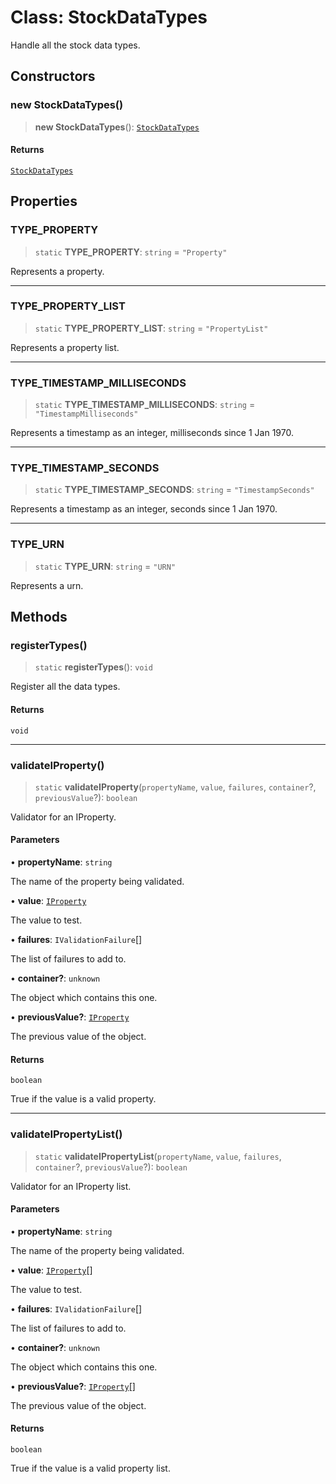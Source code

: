 # Class: StockDataTypes

Handle all the stock data types.

## Constructors

### new StockDataTypes()

> **new StockDataTypes**(): [`StockDataTypes`](StockDataTypes.md)

#### Returns

[`StockDataTypes`](StockDataTypes.md)

## Properties

### TYPE\_PROPERTY

> `static` **TYPE\_PROPERTY**: `string` = `"Property"`

Represents a property.

***

### TYPE\_PROPERTY\_LIST

> `static` **TYPE\_PROPERTY\_LIST**: `string` = `"PropertyList"`

Represents a property list.

***

### TYPE\_TIMESTAMP\_MILLISECONDS

> `static` **TYPE\_TIMESTAMP\_MILLISECONDS**: `string` = `"TimestampMilliseconds"`

Represents a timestamp as an integer, milliseconds since 1 Jan 1970.

***

### TYPE\_TIMESTAMP\_SECONDS

> `static` **TYPE\_TIMESTAMP\_SECONDS**: `string` = `"TimestampSeconds"`

Represents a timestamp as an integer, seconds since 1 Jan 1970.

***

### TYPE\_URN

> `static` **TYPE\_URN**: `string` = `"URN"`

Represents a urn.

## Methods

### registerTypes()

> `static` **registerTypes**(): `void`

Register all the data types.

#### Returns

`void`

***

### validateIProperty()

> `static` **validateIProperty**(`propertyName`, `value`, `failures`, `container`?, `previousValue`?): `boolean`

Validator for an IProperty.

#### Parameters

• **propertyName**: `string`

The name of the property being validated.

• **value**: [`IProperty`](../interfaces/IProperty.md)

The value to test.

• **failures**: `IValidationFailure`[]

The list of failures to add to.

• **container?**: `unknown`

The object which contains this one.

• **previousValue?**: [`IProperty`](../interfaces/IProperty.md)

The previous value of the object.

#### Returns

`boolean`

True if the value is a valid property.

***

### validateIPropertyList()

> `static` **validateIPropertyList**(`propertyName`, `value`, `failures`, `container`?, `previousValue`?): `boolean`

Validator for an IProperty list.

#### Parameters

• **propertyName**: `string`

The name of the property being validated.

• **value**: [`IProperty`](../interfaces/IProperty.md)[]

The value to test.

• **failures**: `IValidationFailure`[]

The list of failures to add to.

• **container?**: `unknown`

The object which contains this one.

• **previousValue?**: [`IProperty`](../interfaces/IProperty.md)[]

The previous value of the object.

#### Returns

`boolean`

True if the value is a valid property list.
